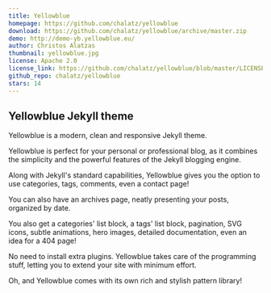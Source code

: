 ```yaml
---
title: Yellowblue
homepage: https://github.com/chalatz/yellowblue
download: https://github.com/chalatz/yellowblue/archive/master.zip
demo: http://demo-yb.yellowblue.eu/
author: Christos Alatzas
thumbnail: yellowblue.jpg
license: Apache 2.0
license_link: https://github.com/chalatz/yellowblue/blob/master/LICENSE
github_repo: chalatz/yellowblue
stars: 14
---
```

## Yellowblue Jekyll theme

Yellowblue is a modern, clean and responsive Jekyll theme.

Yellowblue is perfect for your personal or professional blog, as it combines the simplicity and the powerful features of the Jekyll blogging engine.

Along with Jekyll's standard capabilities, Yellowblue gives you the option to use categories, tags, comments, even a contact page!

You can also have an archives page, neatly presenting your posts, organized by date.

You also get a categories' list block, a tags' list block, pagination, SVG icons, subtle animations, hero images, detailed documentation, even an idea for a 404 page!

No need to install extra plugins. Yellowblue takes care of the programming stuff, letting you to extend your site with minimum effort.

Oh, and Yellowblue comes with its own rich and stylish pattern library!
